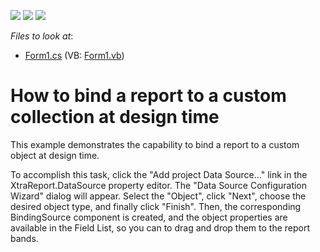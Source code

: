 <!-- default badges list -->
![](https://img.shields.io/endpoint?url=https://codecentral.devexpress.com/api/v1/VersionRange/128598530/10.1.5%2B)
[![](https://img.shields.io/badge/Open_in_DevExpress_Support_Center-FF7200?style=flat-square&logo=DevExpress&logoColor=white)](https://supportcenter.devexpress.com/ticket/details/E2348)
[![](https://img.shields.io/badge/📖_How_to_use_DevExpress_Examples-e9f6fc?style=flat-square)](https://docs.devexpress.com/GeneralInformation/403183)
<!-- default badges end -->
<!-- default file list -->
*Files to look at*:

* [Form1.cs](./CS/CustomCollectionDesignTime/Form1.cs) (VB: [Form1.vb](./VB/CustomCollectionDesignTime/Form1.vb))
<!-- default file list end -->
# How to bind a report to a custom collection at design time


<p>This example demonstrates the capability to bind a report to a custom object at design time.</p><p>To accomplish this task, click the "Add project Data Source..." link in the XtraReport.DataSource property editor. The "Data Source Configuration Wizard" dialog will appear. Select the "Object", click "Next", choose the desired object type, and finally click "Finish". Then, the corresponding BindingSource component is created, and the object properties are available in the Field List, so you can to drag and drop them to the report bands.</p>

<br/>


